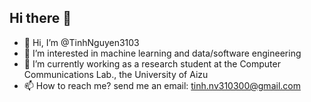 ## Hi there 👋

- 👋 Hi, I’m @TinhNguyen3103
- 👀 I’m interested in machine learning and data/software engineering
- 🌱 I’m currently working as a research student at the Computer Communications Lab., the University of Aizu
- 📫 How to reach me? send me an email: tinh.nv310300@gmail.com

<!---
- 🔭 I’m currently working on ...
- 🌱 I’m currently learning ...
- 👯 I’m looking to collaborate on ...
- 🤔 I’m looking for help with ...
- 💬 Ask me about ...
- 📫 How to reach me: ...
- 😄 Pronouns: ...
- ⚡ Fun fact: ...
--->
